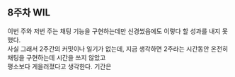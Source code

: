 ## 8주차 WIL

이번 주와 저번 주는 채팅 기능을 구현하는데만 신경썼음에도 이렇다 할 성과를 내지 못했다.  
사실 그래서 2주간의 커밋이나 일기가 없는데, 지금 생각하면 2주라는 시간동안 온전히 채팅을 구현하는데 시간을 쓰지 않았고  
평소보다 게을러졌다고 생각한다. 기간은 

